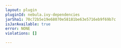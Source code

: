 ```yaml
---
layout: plugin
pluginId: nebula.ivy-dependencies
jarSha1: 70c72b5e19e68070e58181be63e5716eb9f69b7c
isJarAvailable: true
error: NONE
violations: []

---
```

